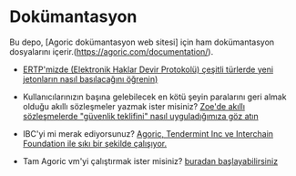 # Dokümantasyon

Bu depo, [Agoric dokümantasyon web sitesi] için ham dokümantasyon dosyalarını içerir.(https://agoric.com/documentation/).

* [ERTP'mizde (Elektronik Haklar Devir Protokolü) çeşitli türlerde yeni jetonların nasıl basılacağını öğrenin)](https://agoric.com/documentation/ertp/guide/)


* Kullanıcılarınızın başına gelebilecek en kötü şeyin paralarını geri almak olduğu akıllı sözleşmeler yazmak ister misiniz? [Zoe'de akıllı sözleşmelerde "güvenlik teklifini" nasıl uyguladığımıza göz atın](https://agoric.com/documentation/zoe/guide/)


* IBC'yi mi merak ediyorsunuz? [Agoric, Tendermint Inc ve Interchain Foundation ile sıkı bir şekilde çalışıyor.](https://cosmos.network/ibc)


* Tam Agoric vm'yi çalıştırmak ister misiniz? [buradan başlayabilirsiniz](https://agoric.com/documentation/getting-started/#overview)
